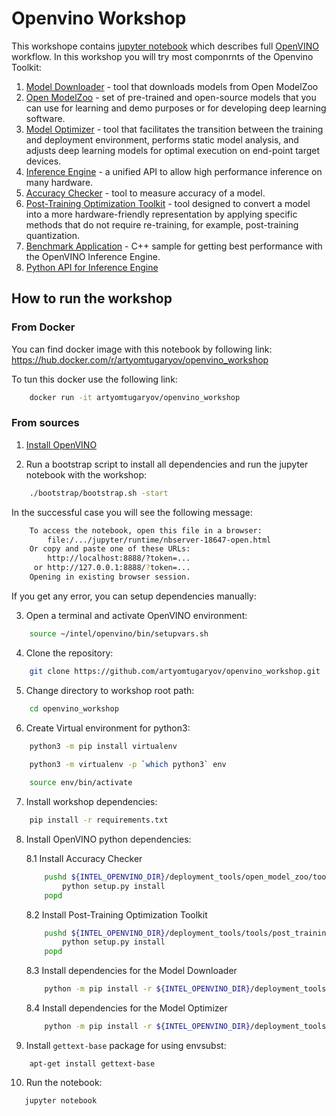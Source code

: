 # Openvino Workshop

This workshope contains [jupyter notebook](https://jupyter.org/) which describes full [OpenVINO](https://docs.openvinotoolkit.org/) workflow. In this workshop you will try most componrnts of the Openvino Toolkit:
1. [Model Downloader](https://docs.openvinotoolkit.org/latest/_tools_downloader_README.html) - tool that downloads models from Open ModelZoo
2. [Open ModelZoo](https://docs.openvinotoolkit.org/latest/_models_intel_index.html) - set of pre-trained and open-source models that you can use for learning and demo purposes or for developing deep learning software.
3. [Model Optimizer](https://docs.openvinotoolkit.org/latest/_docs_MO_DG_Deep_Learning_Model_Optimizer_DevGuide.html) - tool that facilitates the transition between the training and deployment environment, performs static model analysis, and adjusts deep learning models for optimal execution on end-point target devices.
4. [Inference Engine](https://docs.openvinotoolkit.org/latest/_docs_IE_DG_Deep_Learning_Inference_Engine_DevGuide.html) - a unified API to allow high performance inference on many hardware.
5. [Accuracy Checker](https://docs.openvinotoolkit.org/latest/_tools_accuracy_checker_README.html) - tool to measure accuracy of a model.
6. [Post-Training Optimization Toolkit](https://docs.openvinotoolkit.org/latest/_README.html) - tool designed to convert a model into a more hardware-friendly representation by applying specific methods that do not require re-training, for example, post-training quantization.
7. [Benchmark Application](https://docs.openvinotoolkit.org/latest/_inference_engine_samples_benchmark_app_README.html) - C++ sample for getting best performance with the OpenVINO Inference Engine.
8. [Python API for Inference Engine](https://docs.openvinotoolkit.org/latest/_inference_engine_ie_bridges_python_docs_api_overview.html)


## How to run the workshop

### From Docker

You can find docker image with this notebook by following link: https://hub.docker.com/r/artyomtugaryov/openvino_workshop

To tun this docker use the following link:
```sh
    docker run -it artyomtugaryov/openvino_workshop
```

### From sources
1. [Install OpenVINO](https://docs.openvinotoolkit.org/latest/_docs_install_guides_installing_openvino_linux.html)

2. Run a bootstrap script to install all dependencies and run the jupyter notebook with the workshop:
```bash
    ./bootstrap/bootstrap.sh -start
```
In the successful case you will see the following message:
```bash
    To access the notebook, open this file in a browser:
        file:/.../jupyter/runtime/nbserver-18647-open.html
    Or copy and paste one of these URLs:
        http://localhost:8888/?token=...
     or http://127.0.0.1:8888/?token=...
    Opening in existing browser session.
```

If you get any error, you can setup dependencies manually:

3. Open a terminal and activate OpenVINO environment:

```bash
    source ~/intel/openvino/bin/setupvars.sh
```

4. Clone the repository:

```bash
    git clone https://github.com/artyomtugaryov/openvino_workshop.git
```
5. Change directory to workshop root path:

```bash
    cd openvino_workshop
```

6. Create Virtual environment for python3:

```bash
    python3 -m pip install virtualenv
    
    python3 -m virtualenv -p `which python3` env

    source env/bin/activate
```

7. Install workshop dependencies:

```bash
    pip install -r requirements.txt
```

8. Install OpenVINO python dependencies:

    8.1  Install Accuracy Checker
    ```bash
        pushd ${INTEL_OPENVINO_DIR}/deployment_tools/open_model_zoo/tools/accuracy_checker/
            python setup.py install
        popd
    ```

    8.2 Install Post-Training Optimization Toolkit
    ```bash
        pushd ${INTEL_OPENVINO_DIR}/deployment_tools/tools/post_training_optimization_toolkit/
            python setup.py install
        popd
    ```

    8.3 Install dependencies for the Model Downloader
    ```bash
        python -m pip install -r ${INTEL_OPENVINO_DIR}/deployment_tools/open_model_zoo/tools/downloader/requirements.in
    ```


    8.4 Install dependencies for the Model Optimizer
    ```bash
        python -m pip install -r ${INTEL_OPENVINO_DIR}/deployment_tools/model_optimizer/requirements.txt
    ```

9. Install `gettext-base` package for using envsubst:
```
    apt-get install gettext-base
```

10. Run the notebook:
```bash
   jupyter notebook
```
